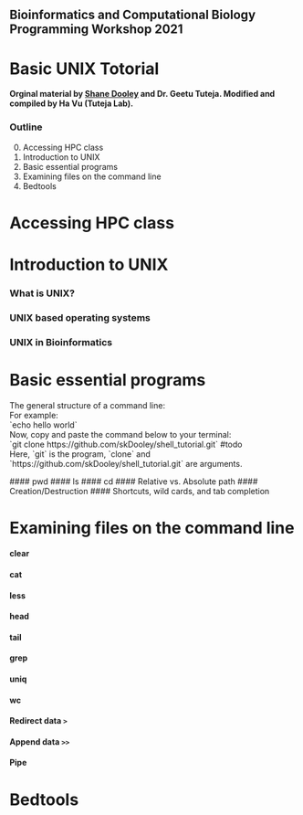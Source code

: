 ## Bioinformatics and Computational Biology Programming Workshop 2021
# Basic UNIX Totorial

**Orginal material by [Shane Dooley](https://github.com/skDooley/shell_tutorial) and Dr. Geetu Tuteja.
Modified and compiled by Ha Vu (Tuteja Lab).**

### Outline
0. Accessing HPC class
1. Introduction to UNIX
2. Basic essential programs
3. Examining files on the command line
4. Bedtools

# Accessing HPC class
# Introduction to UNIX
### What is UNIX?
### UNIX based operating systems
### UNIX in Bioinformatics
# Basic essential programs
<p>The general structure of a command line: <br>
For example: <br>
    `echo hello world` <br>
Now, copy and paste the command below to your terminal: <br>
`git clone https://github.com/skDooley/shell_tutorial.git` #todo <br>
Here, `git` is the program, `clone` and `https://github.com/skDooley/shell_tutorial.git` are arguments. </p>
#### pwd
#### ls
#### cd
#### Relative vs. Absolute path
#### Creation/Destruction
#### Shortcuts, wild cards, and tab completion

# Examining files on the command line
#### clear
#### cat
#### less
#### head
#### tail
#### grep
#### uniq
#### wc
#### Redirect data `>`
#### Append data `>>`
#### Pipe

# Bedtools
